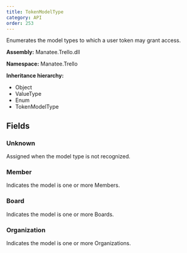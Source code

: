 ```yaml
---
title: TokenModelType
category: API
order: 253
---
```


Enumerates the model types to which a user token may grant access.

**Assembly:** Manatee.Trello.dll

**Namespace:** Manatee.Trello

**Inheritance hierarchy:**

- Object
- ValueType
- Enum
- TokenModelType

## Fields

### Unknown

Assigned when the model type is not recognized.

### Member

Indicates the model is one or more Members.

### Board

Indicates the model is one or more Boards.

### Organization

Indicates the model is one or more Organizations.

